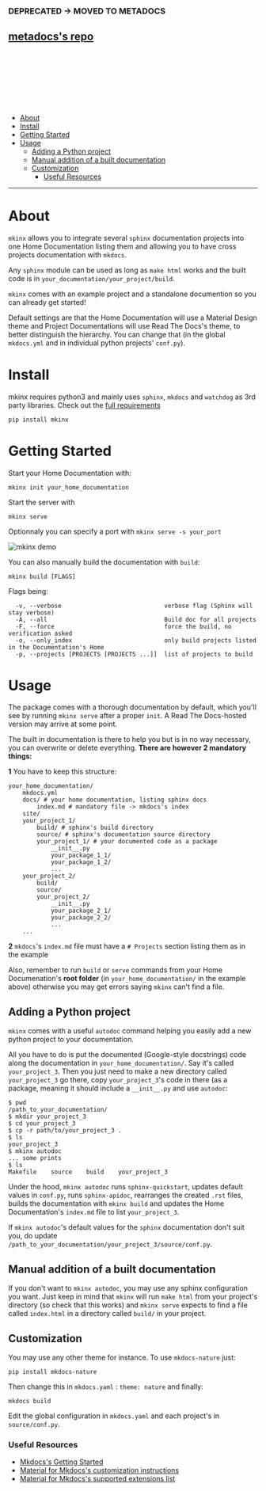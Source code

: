 ### DEPRECATED -> MOVED TO METADOCS

[**metadocs's repo**](https://github.com/entrepreneur-interet-general/metadocs)
<br/><br/><br/><br/><br/><br/>
---

<!-- TOC -->

- [About](#about)
- [Install](#install)
- [Getting Started](#getting-started)
- [Usage](#usage)
    - [Adding a Python project](#adding-a-python-project)
    - [Manual addition of a built documentation](#manual-addition-of-a-built-documentation)
    - [Customization](#customization)
        - [Useful Resources](#useful-resources)

<!-- /TOC -->
---


# About

`mkinx` allows you to integrate several `sphinx` documentation projects into one Home Documentation listing them and allowing you to have cross projects documentation with `mkdocs`. 

Any `sphinx` module can be used as long as `make html` works and the built code is in `your_documentation/your_project/build`.

`mkinx` comes with an example project and a standalone documention so you can already get started!

Default settings are that the Home Documentation will use a Material Design theme and Project Documentations will use Read The Docs's theme, to better distinguish the hierarchy. You can change that (in the global `mkdocs.yml` and in individual python projects' `conf.py`).

# Install

mkinx requires python3 and mainly uses `sphinx`, `mkdocs` and `watchdog` as 3rd party libraries. Check out the [full requirements](/requirements.txt)

```
pip install mkinx
```

# Getting Started

Start your Home Documentation with:

```
mkinx init your_home_documentation
```

Start the server with 

```
mkinx serve
```

Optionnaly you can specify a port with `mkinx serve -s your_port`

<img src="http://g.recordit.co/3vikPzjJPv.gif" alt="mkinx demo" style="max-width:300px"></img>

You can also manually build the documentation with `build`:

```
mkinx build [FLAGS]
```

Flags being:

```
  -v, --verbose                             verbose flag (Sphinx will stay verbose)
  -A, --all                                 Build doc for all projects
  -F, --force                               force the build, no verification asked
  -o, --only_index                          only build projects listed in the Documentation's Home
  -p, --projects [PROJECTS [PROJECTS ...]]  list of projects to build
```



# Usage

The package comes with a thorough documentation by default, which you'll see by running `mkinx serve` after a proper `init`. A Read The Docs-hosted version may arrive at some point. 

The built in documentation is there to help you but is in no way necessary, you can overwrite or delete everything. **There are however 2 mandatory things:**

**1** You have to keep this structure:

```
your_home_documentation/
    mkdocs.yml
    docs/ # your home documentation, listing sphinx docs
        index.md # mandatory file -> mkdocs's index
    site/
    your_project_1/
        build/ # sphinx's build directory
        source/ # sphinx's documentation source directory
        your_project_1/ # your documented code as a package
            __init__.py
            your_package_1_1/
            your_package_1_2/
            ...
    your_project_2/
        build/
        source/
        your_project_2/
            __init__.py
            your_package_2_1/
            your_package_2_2/
            ...
    ...
```

**2**  `mkdocs`'s `index.md` file must have a `# Projects` section listing them as in the example

Also, remember to run `build` or `serve` commands from your Home Documenation's **root folder** (in `your_home_documentation/` in the example above) otherwise you may get errors saying `mkinx` can't find a file.

## Adding a Python project

`mkinx` comes with a useful `autodoc` command helping you easily add a new python project to your documentation.

All you have to do is put the documented (Google-style docstrings) code along the documentation in `your_home_documentation/`. Say it's called `your_project_3`. Then you just need to make a new directory called `your_project_3` go there, copy `your_project_3`'s code in there (as a package, meaning it should include a `__init__.py` and use `autodoc`:

```
$ pwd
/path_to_your_documentation/
$ mkdir your_project_3
$ cd your_project_3
$ cp -r path/to/your_project_3 .
$ ls
your_project_3
$ mkinx autodoc
... some prints
$ ls
Makefile    source    build    your_project_3
```

Under the hood, `mkinx autodoc` runs `sphinx-quickstart`, updates default values in `conf.py`, runs `sphinx-apidoc`, rearranges the created `.rst` files, builds the documentation with `mkinx build` and updates the Home Documentation's `index.md` file to list `your_project_3`.

If `mkinx autodoc`'s default values for the `sphinx` documentation don't suit you, do update `/path_to_your_documentation/your_project_3/source/conf.py`.

## Manual addition of a built documentation

If you don't want to `mkinx autodoc`, you may use any sphinx configuration you want. Just keep in mind that `mkinx` will run `make html` from your project's directory (so check that this works) and `mkinx serve` expects to find a file called `index.html` in a directory called `build/` in your project.

## Customization

You may use any other theme for instance. To use `mkdocs-nature` just:

```
pip install mkdocs-nature
```

Then change this in `mkdocs.yaml` : `theme: nature` and finally:

```
mkdocs build
```

Edit the global configuration in `mkdocs.yaml` and each project's in `source/conf.py`.


### Useful Resources

* [Mkdocs's Getting Started](https://www.mkdocs.org/user-guide/writing-your-docs/)
* [Material for Mkdocs's customization instructions](https://squidfunk.github.io/mkdocs-material/customization/)
* [Material for Mkdocs's supported extensions list](https://squidfunk.github.io/mkdocs-material/extensions/admonition/)
